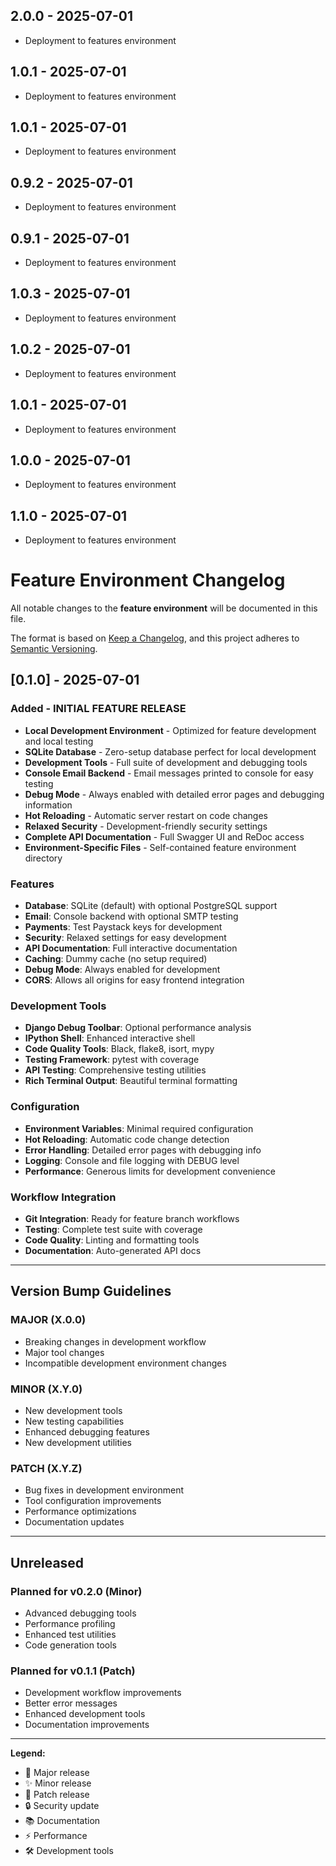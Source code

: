 ## 2.0.0 - 2025-07-01

- Deployment to features environment

## 1.0.1 - 2025-07-01

- Deployment to features environment

## 1.0.1 - 2025-07-01

- Deployment to features environment

## 0.9.2 - 2025-07-01

- Deployment to features environment

## 0.9.1 - 2025-07-01

- Deployment to features environment

## 1.0.3 - 2025-07-01

- Deployment to features environment

## 1.0.2 - 2025-07-01

- Deployment to features environment

## 1.0.1 - 2025-07-01

- Deployment to features environment

## 1.0.0 - 2025-07-01

- Deployment to features environment

## 1.1.0 - 2025-07-01

- Deployment to features environment

# Feature Environment Changelog

All notable changes to the **feature environment** will be documented in this file.

The format is based on [Keep a Changelog](https://keepachangelog.com/en/1.0.0/),
and this project adheres to [Semantic Versioning](https://semver.org/spec/v2.0.0.html).

## [0.1.0] - 2025-07-01

### Added - INITIAL FEATURE RELEASE
- **Local Development Environment** - Optimized for feature development and local testing
- **SQLite Database** - Zero-setup database perfect for local development
- **Development Tools** - Full suite of development and debugging tools
- **Console Email Backend** - Email messages printed to console for easy testing
- **Debug Mode** - Always enabled with detailed error pages and debugging information
- **Hot Reloading** - Automatic server restart on code changes
- **Relaxed Security** - Development-friendly security settings
- **Complete API Documentation** - Full Swagger UI and ReDoc access
- **Environment-Specific Files** - Self-contained feature environment directory

### Features
- **Database**: SQLite (default) with optional PostgreSQL support
- **Email**: Console backend with optional SMTP testing
- **Payments**: Test Paystack keys for development
- **Security**: Relaxed settings for easy development
- **API Documentation**: Full interactive documentation
- **Caching**: Dummy cache (no setup required)
- **Debug Mode**: Always enabled for development
- **CORS**: Allows all origins for easy frontend integration

### Development Tools
- **Django Debug Toolbar**: Optional performance analysis
- **IPython Shell**: Enhanced interactive shell
- **Code Quality Tools**: Black, flake8, isort, mypy
- **Testing Framework**: pytest with coverage
- **API Testing**: Comprehensive testing utilities
- **Rich Terminal Output**: Beautiful terminal formatting

### Configuration
- **Environment Variables**: Minimal required configuration
- **Hot Reloading**: Automatic code change detection
- **Error Handling**: Detailed error pages with debugging info
- **Logging**: Console and file logging with DEBUG level
- **Performance**: Generous limits for development convenience

### Workflow Integration
- **Git Integration**: Ready for feature branch workflows
- **Testing**: Complete test suite with coverage
- **Code Quality**: Linting and formatting tools
- **Documentation**: Auto-generated API docs

---

## Version Bump Guidelines

### MAJOR (X.0.0)
- Breaking changes in development workflow
- Major tool changes
- Incompatible development environment changes

### MINOR (X.Y.0)
- New development tools
- New testing capabilities
- Enhanced debugging features
- New development utilities

### PATCH (X.Y.Z)
- Bug fixes in development environment
- Tool configuration improvements
- Performance optimizations
- Documentation updates

---

## Unreleased

### Planned for v0.2.0 (Minor)
- Advanced debugging tools
- Performance profiling
- Enhanced test utilities
- Code generation tools

### Planned for v0.1.1 (Patch)
- Development workflow improvements
- Better error messages
- Enhanced development tools
- Documentation improvements

---

**Legend:**
- 🚀 Major release
- ✨ Minor release  
- 🐛 Patch release
- 🔒 Security update
- 📚 Documentation
- ⚡ Performance
- 🛠️ Development tools
